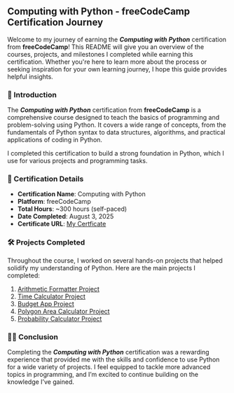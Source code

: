 ## Computing with Python - freeCodeCamp Certification Journey

Welcome to my journey of earning the ***Computing with Python*** certification from **freeCodeCamp**! This README will give you an overview of the courses, projects, and milestones I completed while earning this certification. Whether you're here to learn more about the process or seeking inspiration for your own learning journey, I hope this guide provides helpful insights.

### 🚀 Introduction

The ***Computing with Python*** certification from **freeCodeCamp** is a comprehensive course designed to teach the basics of programming and problem-solving using Python. It covers a wide range of concepts, from the fundamentals of Python syntax to data structures, algorithms, and practical applications of coding in Python.

I completed this certification to build a strong foundation in Python, which I use for various projects and programming tasks.

### 📝 Certification Details
 - **Certification Name**: Computing with Python
- **Platform**: freeCodeCamp
- **Total Hours**: ~300 hours (self-paced)
- **Date Completed**: August 3, 2025
- **Certificate URL**: [My Certficate](https://freecodecamp.org/certification/naperality/scientific-computing-with-python-v7)

### 🛠️ Projects Completed
Throughout the course, I worked on several hands-on projects that helped solidify my understanding of Python. Here are the main projects I completed:

1. [Arithmetic Formatter Project](./First/FINAL%20Project/)
2. [Time Calculator Project](./Second/FINAL%20Project/)
3. [Budget App Project](./Third/FINAL%20Project/)
4. [Polygon Area Calculator Project](./Fourth/Final%20Project/)
5. [Probability Calculator Project](./Fifth/Final%20Project/)

### 👨‍💻 Conclusion
Completing the ***Computing with Python*** certification was a rewarding experience that provided me with the skills and confidence to use Python for a wide variety of projects. I feel equipped to tackle more advanced topics in programming, and I’m excited to continue building on the knowledge I’ve gained.

